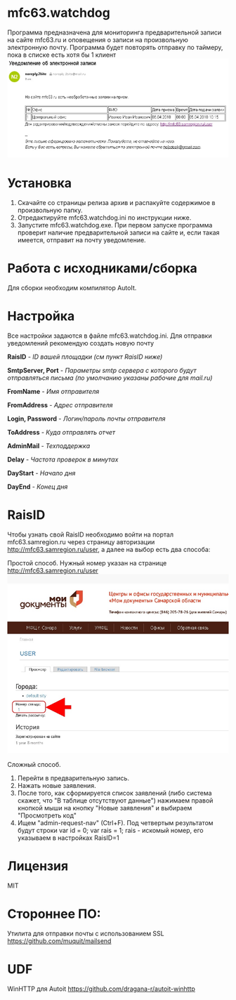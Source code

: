 # mfc63.watchdog
Программа предназначена для мониторинга предварительной записи на сайте mfc63.ru и оповещения о записи на произвольную электронную почту. Программа будет повторять отправку по таймеру, пока в списке есть хотя бы 1 клиент
![](https://github.com/2bite/mfc63.watchdog/raw/master/screen2.png)

# Установка
1. Скачайте со страницы релиза архив и распакуйте содержимое в произвольную папку.
2. Отредактируйте mfc63.watchdog.ini по инструкции ниже.
3. Запустите mfc63.watchdog.exe. При первом запуске программа проверит наличие предварительной записи на сайте и, если такая имеется, отправит на почту уведомление.

# Работа с исходниками/сборка
Для сборки необходим компилятор AutoIt. 

# Настройка
Все настройки задаются в файле mfc63.watchdog.ini. Для отправки уведомлений рекомендую создать новую почту

**RaisID** - *ID вашей площадки (см пункт RaisID ниже)*

**SmtpServer, Port** - *Параметры smtp сервера с которого будут отправляться письма (по умолчанию указаны рабочие для mail.ru)*

**FromName** - *Имя отправителя*

**FromAddress** - *Адрес отправителя*

**Login, Password** - *Логин/пароль почты отправителя*

**ToAddress** - *Куда отправлять отчет*

**AdminMail** - *Техподдержка*

**Delay** - *Частота проверок в минутах*

**DayStart** - *Начало дня*

**DayEnd** - *Конец дня*

# RaisID
Чтобы узнать свой RaisID необходимо войти на портал mfc63.samregion.ru через страницу авторизации http://mfc63.samregion.ru/user, а далее на выбор есть два способа:

Простой способ.
Нужный номер указан на странице http://mfc63.samregion.ru/user
![](https://github.com/2bite/mfc63.watchdog/raw/master/screen5.png)

Сложный способ.
1. Перейти в предварительную запись.
2. Нажать новые заявления.
3. После того, как сформируется список заявлений (либо система скажет, что "В таблице отсутствуют данные") нажимаем правой кнопкой мыши на кнопку "Новые заявления" и выбираем "Просмотреть код"
4. Ищем "admin-request-nav" (Ctrl+F). Под четвертым результатом будут строки var id = 0; var rais = 1; rais - искомый номер, его указываем в настройках RaisID=1

# Лицензия
MIT

# Стороннее ПО:
Утилита для отправки почты с использованием SSL
https://github.com/muquit/mailsend

# UDF
WinHTTP для Autoit
https://github.com/dragana-r/autoit-winhttp
